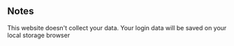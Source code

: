 ## Notes
This website doesn't collect your data. Your login data will be saved on your local storage browser
